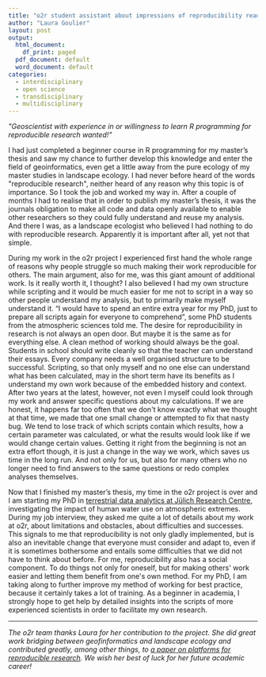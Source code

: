 ```yaml
---
title: "o2r student assistant about impressions of reproducibility ready to start a career in research"
author: "Laura Goulier"
layout: post
output:
  html_document:
    df_print: paged
  pdf_document: default
  word_document: default
categories:
  - interdisciplinary
  - open science
  - transdisciplinary
  - multidisciplinary
---
```


_"Geoscientist with experience in or willingness to learn R programming for reproducible research wanted!"_

I had just completed a beginner course in R programming for my master’s thesis and saw my chance to further develop this knowledge and enter the field of geoinformatics, even get a little away from the pure ecology of my master studies in landscape ecology. I had never before heard of the words "reproducible research", neither heard of any reason why this topic is of importance. So I took the job and worked my way in. After a couple of months<!--more--> I had to realise that in order to publish my master’s thesis, it was the journals obligation to make all code and data openly available to enable other researchers so they could fully understand and reuse my analysis. And there I was, as a landscape ecologist who believed I had nothing to do with reproducible research. Apparently it is important after all, yet not that simple.

During my work in the o2r project I experienced first hand the whole range of reasons why people struggle so much making their work reproducible for others. The main argument, also for me, was this giant amount of additional work. Is it really worth it, I thought? I also believed I had my own structure while scripting and it would be much easier for me not to script in a way so other people understand my analysis, but to primarily make myself understand it. “I would have to spend an entire extra year for my PhD, just to prepare all scripts again for everyone to comprehend”, some PhD students from the atmospheric sciences told me. The desire for reproducibility in research is not always an open door. But maybe it is the same as for everything else. A clean method of working should always be the goal. Students in school should write cleanly so that the teacher can understand their essays. Every company needs a well organised structure to be successful. Scripting, so that only myself and no one else can understand what has been calculated, may in the short term have its benefits as I understand my own work because of the embedded history and context. After two years at the latest, however, not even I myself could look through my work and answer specific questions about my calculations. If we are honest, it happens far too often that we don't know exactly what we thought at that time, we made that one small change or attempted to fix that nasty bug. We tend to lose track of which scripts contain which results, how a certain parameter was calculated, or what the results would look like if we would change certain values. Getting it right from the beginning is not an extra effort though, it is just a change in the way we work, which saves us time in the long run. And not only for us, but also for many others who no longer need to find answers to the same questions or redo complex analyses themselves. 

Now that I finished my master’s thesis, my time in the o2r project is over and I am starting my PhD in [terrestrial data analytics at Jülich Research Centre](https://www.fz-juelich.de/ibg/ibg-3/DE/Home/home_node.html), investigating the impact of human water use on atmospheric extremes. During my job interview, they asked me quite a lot of details about my work at o2r, about limitations and obstacles, about difficulties and successes. This signals to me that reproducibility is not only gladly implemented, but is also an inevitable change that everyone must consider and adapt to, even if it is sometimes bothersome and entails some difficulties that we did not have to think about before. For me, reproducibility also has a social component. To do things not only for oneself, but for making others' work easier and letting them benefit from one's own method. For my PhD, I am taking along to further improve my method of working for best practice, because it certainly takes a lot of training. As a beginner in academia, I strongly hope to get help by detailed insights into the scripts of more experienced scientists in order to facilitate my own research. 

------

_The o2r team thanks Laura for her contribution to the project. She did great work bridging between geofinformatics and landscape ecology and contributed greatly, among other things, to [a paper on platforms for reproducible research](https://arxiv.org/abs/2001.00484). We wish her best of luck for her future academic career!_